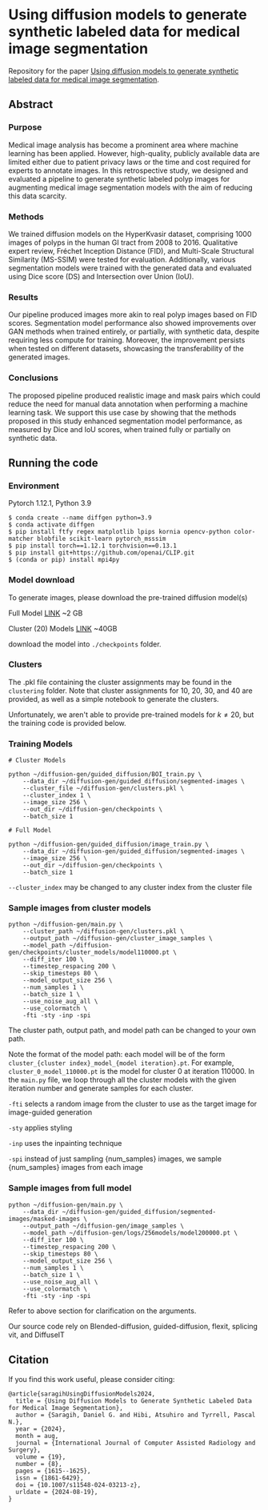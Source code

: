 # Using diffusion models to generate synthetic labeled data for medical image segmentation

Repository for the paper [Using diffusion models to generate synthetic labeled data for medical image segmentation](https://doi.org/10.1007/s11548-024-03213-z).

## Abstract
### Purpose
Medical image analysis has become a prominent area where machine learning has been applied. However, high-quality, publicly available data are limited either due to patient privacy laws or the time and cost required for experts to annotate images. In this retrospective study, we designed and evaluated a pipeline to generate synthetic labeled polyp images for augmenting medical image segmentation models with the aim of reducing this data scarcity.

### Methods
We trained diffusion models on the HyperKvasir dataset, comprising 1000 images of polyps in the human GI tract from 2008 to 2016. Qualitative expert review, Fréchet Inception Distance (FID), and Multi-Scale Structural Similarity (MS-SSIM) were tested for evaluation. Additionally, various segmentation models were trained with the generated data and evaluated using Dice score (DS) and Intersection over Union (IoU).

### Results
Our pipeline produced images more akin to real polyp images based on FID scores. Segmentation model performance also showed improvements over GAN methods when trained entirely, or partially, with synthetic data, despite requiring less compute for training. Moreover, the improvement persists when tested on different datasets, showcasing the transferability of the generated images.

### Conclusions
The proposed pipeline produced realistic image and mask pairs which could reduce the need for manual data annotation when performing a machine learning task. We support this use case by showing that the methods proposed in this study enhanced segmentation model performance, as measured by Dice and IoU scores, when trained fully or partially on synthetic data.

## Running the code

### Environment
Pytorch 1.12.1, Python 3.9

```
$ conda create --name diffgen python=3.9
$ conda activate diffgen
$ pip install ftfy regex matplotlib lpips kornia opencv-python color-matcher blobfile scikit-learn pytorch_msssim
$ pip install torch==1.12.1 torchvision==0.13.1
$ pip install git+https://github.com/openai/CLIP.git
$ (conda or pip) install mpi4py 
```

### Model download
To generate images, please download the pre-trained diffusion model(s)

Full Model [LINK](https://drive.google.com/drive/folders/1GMQiG7qQiS2hIMBAN3I_-F7gigvo9IwL?usp=drive_link) ~2 GB

Cluster (20) Models [LINK](https://drive.google.com/drive/folders/1ChgZZltlj5KlxSRg2e3hTdcsJDGjq4m4?usp=drive_link) ~40GB

download the model into ```./checkpoints``` folder.

### Clusters
The .pkl file containing the cluster assignments may be found in the ```clustering``` folder. Note that cluster assignments for 10, 20, 30, and 40 are provided, as well as a simple notebook to generate the clusters.

Unfortunately, we aren't able to provide pre-trained models for $k \neq 20$, but the training code is provided below.

### Training Models
```
# Cluster Models

python ~/diffusion-gen/guided_diffusion/BOI_train.py \
    --data_dir ~/diffusion-gen/guided_diffusion/segmented-images \
    --cluster_file ~/diffusion-gen/clusters.pkl \
    --cluster_index 1 \
    --image_size 256 \
    --out_dir ~/diffusion-gen/checkpoints \
    --batch_size 1

# Full Model

python ~/diffusion-gen/guided_diffusion/image_train.py \
    --data_dir ~/diffusion-gen/guided_diffusion/segmented-images \
    --image_size 256 \
    --out_dir ~/diffusion-gen/checkpoints \
    --batch_size 1
```
```--cluster_index``` may be changed to any cluster index from the cluster file

### Sample images from cluster models


```
python ~/diffusion-gen/main.py \
    --cluster_path ~/diffusion-gen/clusters.pkl \
    --output_path ~/diffusion-gen/cluster_image_samples \
    --model_path ~/diffusion-gen/checkpoints/cluster_models/model110000.pt \
    --diff_iter 100 \
    --timestep_respacing 200 \
    --skip_timesteps 80 \
    --model_output_size 256 \
    --num_samples 1 \
    --batch_size 1 \
    --use_noise_aug_all \
    --use_colormatch \
    -fti -sty -inp -spi
```

The cluster path, output path, and model path can be changed to your own path.

Note the format of the model path: each model will be of the form ```cluster_{cluster index}_model_{model iteration}.pt```. For example, ```cluster_0_model_110000.pt``` is the model for cluster 0 at iteration 110000. In the ```main.py``` file, we loop through all the cluster models with the given iteration number and generate samples for each cluster.

```-fti``` selects a random image from the cluster to use as the target image for image-guided generation

```-sty``` applies styling

```-inp``` uses the inpainting technique

```-spi``` instead of just sampling {num_samples} images, we sample {num_samples} images from each image

### Sample images from full model

```
python ~/diffusion-gen/main.py \
    --data_dir ~/diffusion-gen/guided_diffusion/segmented-images/masked-images \
    --output_path ~/diffusion-gen/image_samples \
    --model_path ~/diffusion-gen/logs/256models/model200000.pt \
    --diff_iter 100 \
    --timestep_respacing 200 \
    --skip_timesteps 80 \
    --model_output_size 256 \
    --num_samples 1 \
    --batch_size 1 \
    --use_noise_aug_all \
    --use_colormatch \
    -fti -sty -inp -spi
```

Refer to above section for clarification on the arguments.

Our source code rely on Blended-diffusion, guided-diffusion, flexit, splicing vit, and DiffuseIT

## Citation

If you find this work useful, please consider citing:

```
@article{saragihUsingDiffusionModels2024,
  title = {Using Diffusion Models to Generate Synthetic Labeled Data for Medical Image Segmentation},
  author = {Saragih, Daniel G. and Hibi, Atsuhiro and Tyrrell, Pascal N.},
  year = {2024},
  month = aug,
  journal = {International Journal of Computer Assisted Radiology and Surgery},
  volume = {19},
  number = {8},
  pages = {1615--1625},
  issn = {1861-6429},
  doi = {10.1007/s11548-024-03213-z},
  urldate = {2024-08-19},
}
```
